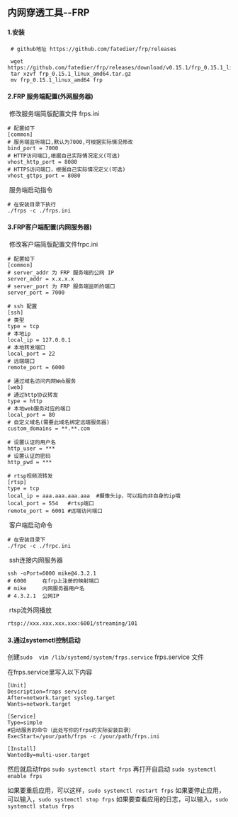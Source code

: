 ## 							内网穿透工具--FRP

#### 1.安装

~~~shell
 # github地址 https://github.com/fatedier/frp/releases
 
 wget https://github.com/fatedier/frp/releases/download/v0.15.1/frp_0.15.1_linux_amd64.tar.gz
 tar xzvf frp_0.15.1_linux_amd64.tar.gz
 mv frp_0.15.1_linux_amd64 frp
~~~

#### 2.FRP 服务端配置(外网服务器)

​	修改服务端简版配置文件 frps.ini

~~~shell
# 配置如下
[common]
# 服务端监听端口,默认为7000,可根据实际情况修改
bind_port = 7000
# HTTP访问端口,根据自己实际情况定义(可选)
vhost_http_port = 8080
# HTTPS访问端口，根据自己实际情况定义(可选)
vhost_gttps_port = 8080
~~~

​	服务端启动指令

~~~shell
# 在安装目录下执行
./frps -c ./frps.ini
~~~

#### 3.FRP客户端配置(内网服务器)

​	修改客户端简版配置文件frpc.ini

~~~shell
# 配置如下
[common]
# server_addr 为 FRP 服务端的公网 IP
server_addr = x.x.x.x
# server_port 为 FRP 服务端监听的端口
server_port = 7000

# ssh 配置
[ssh]
# 类型
type = tcp
# 本地ip
local_ip = 127.0.0.1
# 本地转发端口
local_port = 22
# 远端端口
remote_port = 6000

# 通过域名访问内网Web服务
[web]
# 通过http协议转发
type = http
# 本地web服务对应的端口
local_port = 80
# 自定义域名(需要此域名绑定远端服务器)
custom_domains = **.**.com

# 设置认证的用户名
http_user = ***
# 设置认证的密码
http_pwd = ***

# rtsp视频流转发
[rtsp]
type = tcp
local_ip = aaa.aaa.aaa.aaa  #摄像头ip，可以指向非自身的ip哦
local_port = 554   #rtsp端口
remote_port = 6001 #远端访问端口
~~~

​	客户端启动命令

~~~shell
# 在安装目录下
./frpc -c ./frpc.ini
~~~

​	ssh连接内网服务器

~~~shell
ssh -oPort=6000 mike@4.3.2.1
# 6000     在frp上注册的映射端口
# mike     内网服务器用户名
# 4.3.2.1  公网IP
~~~

​    rtsp流外网播放

~~~
rtsp://xxx.xxx.xxx.xxx:6001/streaming/101
~~~

#### 3.通过systemctl控制启动

创建`sudo  vim /lib/systemd/system/frps.service` frps.service 文件

在frps.service里写入以下内容

~~~shell
[Unit]
Description=fraps service
After=network.target syslog.target
Wants=network.target

[Service]
Type=simple
#启动服务的命令（此处写你的frps的实际安装目录）
ExecStart=/your/path/frps -c /your/path/frps.ini

[Install]
WantedBy=multi-user.target
~~~

然后就启动frps 
`sudo systemctl start frps` 
再打开自启动 
`sudo systemctl enable frps`

如果要重启应用，可以这样，`sudo systemctl restart frps`
如果要停止应用，可以输入，`sudo systemctl stop frps`
如果要查看应用的日志，可以输入，`sudo systemctl status frps`
